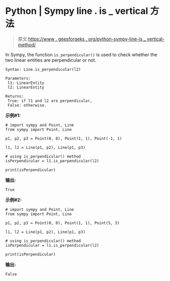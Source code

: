# Python | Sympy line . is _ vertical 方法

> 原文:[https://www . geesforgeks . org/python-sympy-line-is _ vertical-method/](https://www.geeksforgeeks.org/python-sympy-line-is_perpendicular-method/)

In Sympy, the function `is_perpendicular()` is used to check whether the two linear entities are perpendicular or not.

```
Syntax: Line.is_perpendicular(l2)

Parameters:
 l1: LinearEntity
 l2: LinearEntity

Returns:
 True: if l1 and l2 are perpendicular,
 False: otherwise.
```

**示例#1:**

```
# import sympy and Point, Line
from sympy import Point, Line

p1, p2, p3 = Point(0, 0), Point(1, 1), Point(-1, 1)

l1, l2 = Line(p1, p2), Line(p1, p3)

# using is_perpendicular() method
isPerpendicular = l1.is_perpendicular(l2)

print(isPerpendicular)
```

**输出:**

```
True
```

**示例#2:**

```
# import sympy and Point, Line
from sympy import Point, Line

p1, p2, p3 = Point(0, 0), Point(1, 1), Point(5, 3)

l1, l2 = Line(p1, p2), Line(p1, p3)

# using is_perpendicular() method
isPerpendicular = l1.is_perpendicular(l2)

print(isPerpendicular)
```

**输出:**

```
False
```